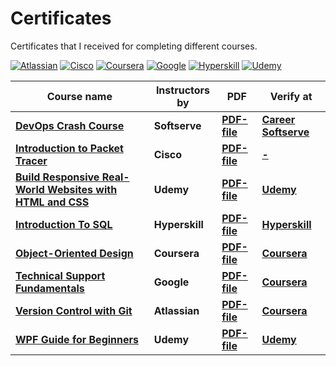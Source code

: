 # Certificates
Certificates that I received for completing different courses.

[![Atlassian](https://img.shields.io/badge/Atlassian-3c00d0?style=for-the-badge&logo=Atlassian&logoColor=%f05033)](#)
[![Cisco](https://img.shields.io/badge/Cisco-0F274D?style=for-the-badge&logo=cisco&logoColor=white)](#)
[![Coursera](https://img.shields.io/badge/Coursera-white?style=for-the-badge&logo=coursera&logoColor=blue)](#)
[![Google](https://img.shields.io/badge/Google-white?style=for-the-badge&logo=Google&logoColor=yellow)](#)
[![Hyperskill](https://img.shields.io/badge/Hyperskill-black?style=for-the-badge&logo=jetbrains&logoColor=%black)](#)
[![Udemy](https://img.shields.io/badge/Udemy-black?style=for-the-badge&logo=udemy&logoColor=%black)](#)

Course name | Instructors by | PDF | Verify at
------------|----------------|-----|-----------
[**DevOps Crash Course**](https://career.softserveinc.com/en-us/learning-and-certification/query-DevOps%20Crash%20Course) | **Softserve** | [**PDF-file**](./pdf/Softserve-DevOps-Crash.pdf) | [**Career Softserve**](https://career.softserveinc.com/en-us/certification/verification)
[**Introduction to Packet Tracer**]() | **Cisco** | [**PDF-file**](./pdf/Cisco-PacketTracer.pdf) | [**-**]()
[**Build Responsive Real-World Websites with HTML and CSS**](https://www.udemy.com/course/design-and-develop-a-killer-website-with-html5-and-css3/) | **Udemy** | [**PDF-file**](./pdf/Schmedtmann-HTML-CSS.pdf) | [**Udemy**](https://www.udemy.com/certificate/UC-a3716901-9789-44cf-a38b-83acf805d723/)
[**Introduction To SQL**](https://hyperskill.org/tracks/31) | **Hyperskill** | [**PDF-file**](./pdf/Hyperskill-Introduction-To-SQL.pdf) | [**Hyperskill**](https://hyperskill.org/certificates/3be1776c-6767-4526-af27-47e41d74da23.pdf)
[**Object-Oriented Design**](https://www.coursera.org/learn/object-oriented-design) | **Coursera** | [**PDF-file**](./pdf/Alberta-OOD.pdf) | [**Coursera**](https://coursera.org/verify/59BPC65JBM4C)
[**Technical Support Fundamentals**](https://www.coursera.org/learn/technical-support-fundamentals) | **Google** | [**PDF-file**](./pdf/Google-Support-Fundamentals.pdf) | [**Coursera**](https://coursera.org/verify/VAFRRCGHUH6G)
[**Version Control with Git**](https://www.coursera.org/learn/version-control-with-git) | **Atlassian** | [**PDF-file**](./pdf/Atlassian-Git.pdf) | [**Coursera**](https://coursera.org/verify/URNZYKSKSGNJ)
[**WPF Guide for Beginners**](https://www.udemy.com/course/the-windows-presentation-foundation-wpf-course-for-beginners/) | **Udemy** | [**PDF-file**](./pdf/Udemy-WPF-Guide-for-Beginners.pdf) | [**Udemy**](https://www.udemy.com/certificate/UC-3ed5ad8e-2932-4b79-ae41-c39e5dcc41df/)
